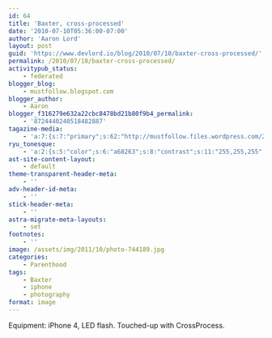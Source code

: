 ```yaml
---
id: 64
title: 'Baxter, cross-processed'
date: '2010-07-10T05:36:00-07:00'
author: 'Aaron Lord'
layout: post
guid: 'https://www.devlord.io/blog/2010/07/10/baxter-cross-processed/'
permalink: /2010/07/10/baxter-cross-processed/
activitypub_status:
    - federated
blogger_blog:
    - mustfollow.blogspot.com
blogger_author:
    - Aaron
blogger_f316279e632a22cbc8478bd21b80f9b4_permalink:
    - '8724440240518482887'
tagazine-media:
    - 'a:7:{s:7:"primary";s:62:"http://mustfollow.files.wordpress.com/2010/07/photo-744189.jpg";s:6:"images";a:1:{s:62:"http://mustfollow.files.wordpress.com/2010/07/photo-744189.jpg";a:6:{s:8:"file_url";s:62:"http://mustfollow.files.wordpress.com/2010/07/photo-744189.jpg";s:5:"width";s:4:"1600";s:6:"height";s:4:"1195";s:4:"type";s:5:"image";s:4:"area";s:7:"1912000";s:9:"file_path";s:0:"";}}s:6:"videos";a:0:{}s:11:"image_count";s:1:"1";s:6:"author";s:8:"28099389";s:7:"blog_id";s:8:"28571045";s:9:"mod_stamp";s:19:"2011-10-19 00:04:05";}'
ryu_tonesque:
    - 'a:2:{s:5:"color";s:6:"a68263";s:8:"contrast";s:11:"255,255,255";}'
ast-site-content-layout:
    - default
theme-transparent-header-meta:
    - ''
adv-header-id-meta:
    - ''
stick-header-meta:
    - ''
astra-migrate-meta-layouts:
    - set
footnotes:
    - ''
image: /assets/img/2011/10/photo-744189.jpg
categories:
    - Parenthood
tags:
    - Baxter
    - iphone
    - photography
format: image
---
```


<p class="mobile-photo">Equipment: iPhone 4, LED flash. Touched-up with CrossProcess.</p>

<div class="blogger-post-footer"><img alt="" width="1" height="1" /></div>